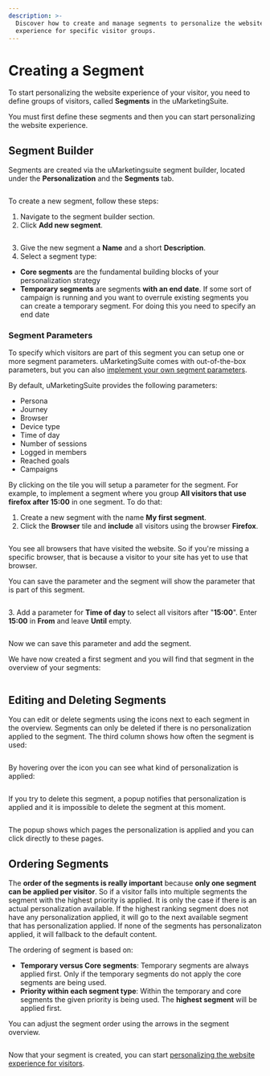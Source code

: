 ```yaml
---
description: >-
  Discover how to create and manage segments to personalize the website
  experience for specific visitor groups.
---
```


# Creating a Segment

To start personalizing the website experience of your visitor, you need to define groups of visitors, called **Segments** in the uMarketingSuite.

You must first define these segments and then you can start personalizing the website experience.

## Segment Builder

Segments are created via the uMarketingsuite segment builder, located under the **Personalization** and the **Segments** tab.

![]()

To create a new segment, follow these steps:

1. Navigate to the segment builder section.
2. Click **Add new segment**.

![]()

3. Give the new segment a **Name** and a short **Description**.
4. Select a segment type:

* **Core segments** are the fundamental building blocks of your personalization strategy
* **Temporary segments** are segments **with an end date**. If some sort of campaign is running and you want to overrule existing segments you can create a temporary segment. For doing this you need to specify an end date

### Segment Parameters

To specify which visitors are part of this segment you can setup one or more segment parameters. uMarketingSuite comes with out-of-the-box parameters, but you can also [implement your own segment parameters](extending-personalization/implement-your-own-segment-parameters.md).

By default, uMarketingSuite provides the following parameters:

* Persona
* Journey
* Browser
* Device type
* Time of day
* Number of sessions
* Logged in members
* Reached goals
* Campaigns

By clicking on the tile you will setup a parameter for the segment. For example, to implement a segment where you group **All visitors that use firefox after 15:00** in one segment. To do that:

1. Create a new segment with the name **My first segment**.
2. Click the **Browser** tile and **include** all visitors using the browser **Firefox**.

![]()

You see all browsers that have visited the website. So if you're missing a specific browser, that is because a visitor to your site has yet to use that browser.

You can save the parameter and the segment will show the parameter that is part of this segment.

![]()&#x20;

3\. Add a parameter for **Time of day** to select all visitors after "**15:00**". Enter **15:00** in **From** and leave **Until** empty.

![]()

Now we can save this parameter and add the segment.

We have now created a first segment and you will find that segment in the overview of your segments:

![]()

## Editing and Deleting Segments

You can edit or delete segments using the icons next to each segment in the overview. Segments can only be deleted if there is no personalization applied to the segment. The third column shows how often the segment is used:

![]()

By hovering over the icon you can see what kind of personalization is applied:

![]()

If you try to delete this segment, a popup notifies that personalization is applied and it is impossible to delete the segment at this moment.

![]()

The popup shows which pages the personalization is applied and you can click directly to these pages.

## Ordering Segments

The **order of the segments is really important** because **only one segment can be applied per visitor**. So if a visitor falls into multiple segments the segment with the highest priority is applied. It is only the case if there is an actual personalization available. If the highest ranking segment does not have any personalization applied, it will go to the next available segment that has personalization applied. If none of the segments has personalizaton applied, it will fallback to the default content.

The ordering of segment is based on:

* **Temporary versus Core segments**: Temporary segments are always applied first. Only if the temporary segments do not apply the core segments are being used.
* **Priority within each segment type**: Within the temporary and core segments the given priority is being used. The **highest segment** will be applied first.

You can adjust the segment order using the arrows in the segment overview.

![]()

Now that your segment is created, you can start [personalizing the website experience for visitors](setting-up-personalization.md).
